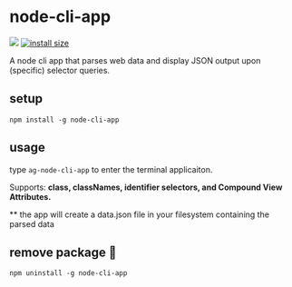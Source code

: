 # node-cli-app
![](https://img.shields.io/npm/v/node-cli-app.svg)
[![install size](https://packagephobia.now.sh/badge?p=node-cli-app)](https://packagephobia.now.sh/result?p=node-cli-app)

A node cli app that parses web data and display JSON output upon (specific) selector queries.


## setup
```
npm install -g node-cli-app
```


## usage

type `ag-node-cli-app` to enter the terminal applicaiton.

Supports: **class, classNames, identifier selectors, and Compound View Attributes.**

** the app will create a data.json file in your filesystem containing the parsed data


## remove package :wave:

```
npm uninstall -g node-cli-app
```
